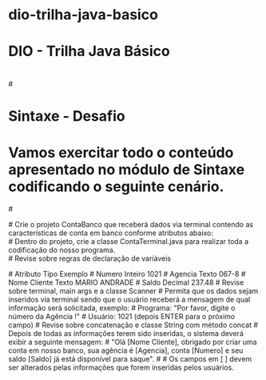# <h1> dio-trilha-java-basico</h1>
# DIO - Trilha Java Básico
# <a href="https://www.dio.me/"></a>
#<p>
# Sintaxe - Desafio
# Vamos exercitar todo o conteúdo apresentado no módulo de Sintaxe codificando o seguinte cenário.
#</p>
<p>
# Crie o projeto ContaBanco que receberá dados via terminal contendo as características de conta em banco conforme atributos abaixo:</br>
# Dentro do projeto, crie a classe ContaTerminal.java para realizar toda a codificação do nosso programa.</br>
# Revise sobre regras de declaração de variáveis</br>
  </p>
# Atributo	Tipo	Exemplo
# Numero	Inteiro	1021
# Agencia	Texto	067-8
# Nome Cliente	Texto	MARIO ANDRADE
# Saldo	Decimal	237.48
# Revise sobre terminal, main args e a classe Scanner
# Permita que os dados sejam inseridos via terminal sendo que o usuário receberá a mensagem de qual informação será solicitada, exemplo:
# Programa: "Por favor, digite o número da Agência !"
# Usuário: 1021 (depois ENTER para o próximo campo)
# Revise sobre concatenação e classe String com método concat
# Depois de todas as informações terem sido inseridas, o sistema deverá exibir a seguinte mensagem:
# "Olá [Nome Cliente], obrigado por criar uma conta em nosso banco, sua agência é [Agencia], conta [Numero] e seu saldo [Saldo] já está disponível para saque".
#
# Os campos em [ ] devem ser alterados pelas informações que forem inseridas pelos usuários.
